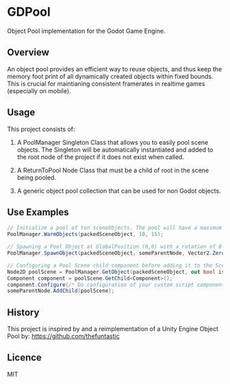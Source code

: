 GDPool
=================
Object Pool implementation for the Godot Game Engine.

Overview
----
An object pool provides an efficient way to reuse objects, and thus keep the memory foot print of all dynamically created objects within fixed bounds. This is crucial for maintianing consistent framerates in realtime games (especially on mobile).

Usage
----
This project consists of:

1. A PoolManager Singleton Class that allows you to easily pool scene objects. The Singleton will be automatically instantiated and added to the root node of the project if it does not exist when called.

2. A ReturnToPool Node Class that must be a child of root in the scene being pooled.

3. A generic object pool collection that can be used for non Godot objects.

Use Examples
----
```csharp
// Initialize a pool of ten sceneObjects. The pool will have a maximum size of 15 objects (setting a max size is optional).
PoolManager.WarmObjects(packedSceneObject, 10, 15);

// Spawning a Pool Object at GlobalPosition (0,0) with a rotation of 0 Radians.
PoolManager.SpawnObject(packedSceneObject, someParentNode, Vector2.Zero, 0f);

// Configuring a Pool Scene child component before adding it to the SceneTree.
Node2D poolScene = PoolManager.GetObject(packedSceneObject, out bool isRecycled) as Node2D;
Component component = poolScene.GetChild<Component>();
component.Configure(/* Do configuration of your custom script component here */);
someParentNode.AddChild(poolScene);
```

History
----
This project is inspired by and a reimplementation of a Unity Engine Object Pool by:
https://github.com/thefuntastic

Licence
---
MIT
